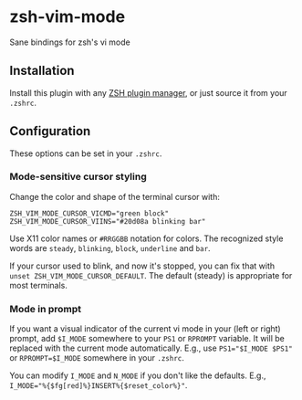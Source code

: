 # zsh-vim-mode
Sane bindings for zsh's vi mode

## Installation

Install this plugin with any [ZSH plugin manager][], or just source it from
your `.zshrc`.

[ZSH plugin manager]: https://github.com/unixorn/awesome-zsh-plugins/blob/master/README.md#installation

## Configuration

These options can be set in your `.zshrc`.

### Mode-sensitive cursor styling

Change the color and shape of the terminal cursor with:

    ZSH_VIM_MODE_CURSOR_VICMD="green block"
    ZSH_VIM_MODE_CURSOR_VIINS="#20d08a blinking bar"

Use X11 color names or `#RRGGBB` notation for colors. The recognized
style words are `steady`, `blinking`, `block`, `underline` and `bar`.

If your cursor used to blink, and now it's stopped, you can fix that
with `unset ZSH_VIM_MODE_CURSOR_DEFAULT`. The default (steady) is
appropriate for most terminals.

### Mode in prompt

If you want a visual indicator of the current vi mode in your (left or
right) prompt, add `$I_MODE` somewhere to your `PS1` or `RPROMPT`
variable. It will be replaced with the current mode automatically.
E.g., use `PS1="$I_MODE $PS1"` or `RPROMPT=$I_MODE` somewhere in your
`.zshrc`.

You can modify `I_MODE` and `N_MODE` if you don't like the defaults.
E.g., `I_MODE="%{$fg[red]%}INSERT%{$reset_color%}"`.

